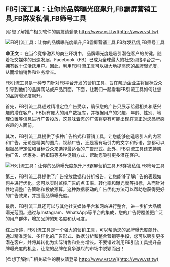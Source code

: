 ## **FB引流工具：让你的品牌曝光度飙升,FB霸屏营销工具,FB群发私信,FB筛号工具**

[😍想了解推广相关软件的朋友请登录 http://www.vst.tw](http://www.vst.tw)

 <center><img src="https://vst.tw/MP4/tuiguang/png/7.png" alt="FB引流工具：让你的品牌曝光度飙升,FB霸屏营销工具,FB群发私信,FB筛号工具"></center>

**😄正文：**
在当今竞争激烈的商业环境中，品牌曝光度是吸引潜在客户的关键。随着社交媒体的迅速发展，Facebook（FB）已成为全球最大的社交网络平台之一，拥有数十亿活跃用户。因此，利用FB引流工具可以极大地提高您的品牌曝光度，从而增加销售和业务增长。

FB引流工具是一种专门针对FB平台开发的营销工具，旨在帮助企业主将目标受众引导到他们的品牌网站或产品页面。下面，让我们一起看看FB引流工具如何让您的品牌曝光度飙升。

首先，FB引流工具通过精准定位广告受众，确保您的广告只展示给最相关和感兴趣的潜在客户。FB拥有庞大的用户数据库，并根据用户的兴趣、年龄、性别、地理位置等信息进行广告投放，这意味着您的广告将更有可能出现在真正对您品牌感兴趣的人面前。

其次，FB引流工具提供了多种广告格式和营销工具，让您能够创造吸引人的内容和广告。无论是精美的图片、视频广告，还是富有吸引力的文字和标语，您都可以根据品牌定位和目标受众来选择最适合的广告形式。此外，FB引流工具还支持购物广告、优惠券、折扣码等多种促销方式，帮助您吸引更多潜在客户。

 <center><img src="https://vst.tw/MP4/tuiguang/png/8.png" alt="FB引流工具：让你的品牌曝光度飙升,FB霸屏营销工具,FB群发私信,FB筛号工具"></center>

第三，FB引流工具提供了广告投放数据和分析报告，让您能够了解广告的表现如何并进行优化。您可以实时监控广告的点击率、转化率和曝光度等指标，从而针对性地调整广告策略和投放预算。这种数据驱动的广告优化方法可以帮助您获得更好的广告效果，并提高品牌曝光度。

最后，FB引流工具还可以与其他社交媒体平台和网站进行整合，进一步扩大品牌曝光范围。通过与Instagram、WhatsApp等平台的集成，您的广告将覆盖更广泛的用户群体，增加品牌的知名度和认可度。

综上所述，FB引流工具是一个强大的营销工具，可以帮助您的品牌曝光度飙升。通过精准定位、多样化的广告形式、数据分析和整合营销等手段，您可以吸引更多潜在客户，并将其转化为实际销售和业务增长。不要错过利用FB引流工具提升品牌曝光度的机会，让您的品牌在竞争激烈的市场中脱颖而出！

[😍想了解推广相关软件的朋友请登录 http://www.vst.tw](http://www.vst.tw)



